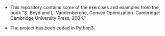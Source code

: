  - This repository contains some of the exercises and examples from the book "S. Boyd and L. Vandenberghe, Convex Optimization. Cambridge: Cambridge University Press, 2004."

 

- The project has been coded in Python3.


